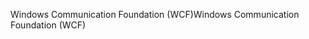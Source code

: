 <span data-ttu-id="43677-101">Windows Communication Foundation (WCF)</span><span class="sxs-lookup"><span data-stu-id="43677-101">Windows Communication Foundation (WCF)</span></span>